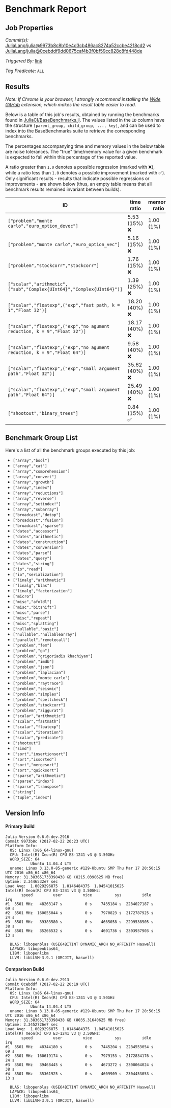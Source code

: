 # Benchmark Report

## Job Properties

*Commit(s):* [JuliaLang/julia@9973b8c8b10e4d3cb486ac8274a52ccbe4218cd2](https://github.com/JuliaLang/julia/commit/9973b8c8b10e4d3cb486ac8274a52ccbe4218cd2) vs [JuliaLang/julia@0cebddf9dd0675caf4b3f0bf59cc828c8fd448de](https://github.com/JuliaLang/julia/commit/0cebddf9dd0675caf4b3f0bf59cc828c8fd448de)

*Triggered By:* [link](https://github.com/JuliaLang/julia/pull/19890#issuecomment-281791383)

*Tag Predicate:* `ALL`

## Results

*Note: If Chrome is your browser, I strongly recommend installing the [Wide GitHub](https://chrome.google.com/webstore/detail/wide-github/kaalofacklcidaampbokdplbklpeldpj?hl=en)
extension, which makes the result table easier to read.*

Below is a table of this job's results, obtained by running the benchmarks found in
[JuliaCI/BaseBenchmarks.jl](https://github.com/JuliaCI/BaseBenchmarks.jl). The values
listed in the `ID` column have the structure `[parent_group, child_group, ..., key]`,
and can be used to index into the BaseBenchmarks suite to retrieve the corresponding
benchmarks.

The percentages accompanying time and memory values in the below table are noise tolerances. The "true"
time/memory value for a given benchmark is expected to fall within this percentage of the reported value.

A ratio greater than `1.0` denotes a possible regression (marked with :x:), while a ratio less
than `1.0` denotes a possible improvement (marked with :white_check_mark:). Only significant results - results
that indicate possible regressions or improvements - are shown below (thus, an empty table means that all
benchmark results remained invariant between builds).

| ID | time ratio | memory ratio |
|----|------------|--------------|
| `["problem","monte carlo","euro_option_devec"]` | 5.53 (15%) :x: | 1.00 (1%)  |
| `["problem","monte carlo","euro_option_vec"]` | 5.16 (15%) :x: | 1.00 (1%)  |
| `["problem","stockcorr","stockcorr"]` | 1.76 (15%) :x: | 1.00 (1%)  |
| `["scalar","arithmetic",("sub","Complex{UInt64}","Complex{UInt64}")]` | 1.39 (25%) :x: | 1.00 (1%)  |
| `["scalar","floatexp",("exp","fast path, k = 1","Float 32")]` | 18.20 (40%) :x: | 1.00 (1%)  |
| `["scalar","floatexp",("exp","no agument reduction, k = 9","Float 32")]` | 18.17 (40%) :x: | 1.00 (1%)  |
| `["scalar","floatexp",("exp","no agument reduction, k = 9","Float 64")]` | 9.58 (40%) :x: | 1.00 (1%)  |
| `["scalar","floatexp",("exp","small argument path","Float 32")]` | 35.62 (40%) :x: | 1.00 (1%)  |
| `["scalar","floatexp",("exp","small argument path","Float 64")]` | 25.49 (40%) :x: | 1.00 (1%)  |
| `["shootout","binary_trees"]` | 0.84 (15%) :white_check_mark: | 1.00 (1%)  |

## Benchmark Group List

Here's a list of all the benchmark groups executed by this job:

- `["array","bool"]`
- `["array","cat"]`
- `["array","comprehension"]`
- `["array","convert"]`
- `["array","growth"]`
- `["array","index"]`
- `["array","reductions"]`
- `["array","reverse"]`
- `["array","setindex!"]`
- `["array","subarray"]`
- `["broadcast","dotop"]`
- `["broadcast","fusion"]`
- `["broadcast","sparse"]`
- `["dates","accessor"]`
- `["dates","arithmetic"]`
- `["dates","construction"]`
- `["dates","conversion"]`
- `["dates","parse"]`
- `["dates","query"]`
- `["dates","string"]`
- `["io","read"]`
- `["io","serialization"]`
- `["linalg","arithmetic"]`
- `["linalg","blas"]`
- `["linalg","factorization"]`
- `["micro"]`
- `["misc","afoldl"]`
- `["misc","bitshift"]`
- `["misc","parse"]`
- `["misc","repeat"]`
- `["misc","splatting"]`
- `["nullable","basic"]`
- `["nullable","nullablearray"]`
- `["parallel","remotecall"]`
- `["problem","fem"]`
- `["problem","go"]`
- `["problem","grigoriadis khachiyan"]`
- `["problem","imdb"]`
- `["problem","json"]`
- `["problem","laplacian"]`
- `["problem","monte carlo"]`
- `["problem","raytrace"]`
- `["problem","seismic"]`
- `["problem","simplex"]`
- `["problem","spellcheck"]`
- `["problem","stockcorr"]`
- `["problem","ziggurat"]`
- `["scalar","arithmetic"]`
- `["scalar","fastmath"]`
- `["scalar","floatexp"]`
- `["scalar","iteration"]`
- `["scalar","predicate"]`
- `["shootout"]`
- `["simd"]`
- `["sort","insertionsort"]`
- `["sort","issorted"]`
- `["sort","mergesort"]`
- `["sort","quicksort"]`
- `["sparse","arithmetic"]`
- `["sparse","index"]`
- `["sparse","transpose"]`
- `["string"]`
- `["tuple","index"]`

## Version Info

#### Primary Build

```
Julia Version 0.6.0-dev.2916
Commit 9973b8c (2017-02-22 20:23 UTC)
Platform Info:
  OS: Linux (x86_64-linux-gnu)
  CPU: Intel(R) Xeon(R) CPU E3-1241 v3 @ 3.50GHz
  WORD_SIZE: 64
           Ubuntu 14.04.4 LTS
  uname: Linux 3.13.0-85-generic #129-Ubuntu SMP Thu Mar 17 20:50:15 UTC 2016 x86_64 x86_64
Memory: 31.383651733398438 GB (8215.0390625 MB free)
Uptime: 2.3446532e7 sec
Load Avg:  1.0029296875  1.0146484375  1.04541015625
Intel(R) Xeon(R) CPU E3-1241 v3 @ 3.50GHz: 
       speed         user         nice          sys         idle          irq
#1  3501 MHz   48263147 s          0 s    7435184 s  2284027187 s         69 s
#2  3501 MHz  160055044 s          0 s    7970823 s  2172787925 s         24 s
#3  3501 MHz   39383580 s          0 s    4665058 s  2299538505 s         38 s
#4  3501 MHz   35266532 s          0 s    4601736 s  2303937903 s         13 s

  BLAS: libopenblas (USE64BITINT DYNAMIC_ARCH NO_AFFINITY Haswell)
  LAPACK: libopenblas64_
  LIBM: libopenlibm
  LLVM: libLLVM-3.9.1 (ORCJIT, haswell)

```

#### Comparison Build

```
Julia Version 0.6.0-dev.2913
Commit 0cebddf (2017-02-22 20:19 UTC)
Platform Info:
  OS: Linux (x86_64-linux-gnu)
  CPU: Intel(R) Xeon(R) CPU E3-1241 v3 @ 3.50GHz
  WORD_SIZE: 64
           Ubuntu 14.04.4 LTS
  uname: Linux 3.13.0-85-generic #129-Ubuntu SMP Thu Mar 17 20:50:15 UTC 2016 x86_64 x86_64
Memory: 31.383651733398438 GB (8035.31640625 MB free)
Uptime: 2.3452726e7 sec
Load Avg:  1.0029296875  1.0146484375  1.04541015625
Intel(R) Xeon(R) CPU E3-1241 v3 @ 3.50GHz: 
       speed         user         nice          sys         idle          irq
#1  3501 MHz   48344180 s          0 s    7445204 s  2284553054 s         69 s
#2  3501 MHz  160619174 s          0 s    7979153 s  2172834176 s         24 s
#3  3501 MHz   39468445 s          0 s    4673272 s  2300064024 s         38 s
#4  3501 MHz   35361925 s          0 s    4609909 s  2304453053 s         13 s

  BLAS: libopenblas (USE64BITINT DYNAMIC_ARCH NO_AFFINITY Haswell)
  LAPACK: libopenblas64_
  LIBM: libopenlibm
  LLVM: libLLVM-3.9.1 (ORCJIT, haswell)

```
